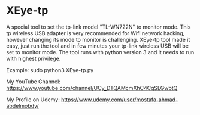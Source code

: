 # XEye-tp
A special tool to set the tp-link model "TL-WN722N" to monitor mode.
This tp wireless USB adapter is very recommended for Wifi network hacking, however changing its mode to monitor is challenging.
XEye-tp tool made it easy, just run the tool and in few minutes your tp-link wireless USB will be set to monitor mode.
The tool runs with python version 3 and it needs to run with highest privilege.

Example: sudo python3 XEye-tp.py


My YouTube Channel: https://www.youtube.com/channel/UCy_DTQAMcmXhC4CqSLGwbtQ

My Profile on Udemy: https://www.udemy.com/user/mostafa-ahmad-abdelmobdy/
